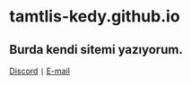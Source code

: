# tamtlis-kedy.github.io
Burda kendi sitemi yazıyorum.
--
[Discord](https://discord.gg/XxGEsdHj9T)
`|`
[E-mail](mailto://iletisim@ismailuygar.cf)

